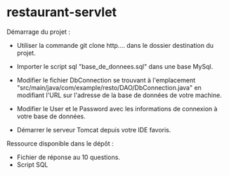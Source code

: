 # restaurant-servlet

Démarrage du projet : 

- Utiliser la commande git clone http.... dans le dossier destination du projet.
- Importer le script sql "base_de_donnees.sql" dans une base MySql.
- Modifier le fichier DbConnection se trouvant à l'emplacement "src/main/java/com/example/resto/DAO/DbConnection.java" en modifiant l'URL sur l'adresse de la base de données de votre machine.
- Modifier le User et le Password avec les informations de connexion à votre base de données.

- Démarrer le serveur Tomcat depuis votre IDE favoris.





Ressource disponible dans le dépôt : 
  - Fichier de réponse au 10 questions.
  - Script SQL
